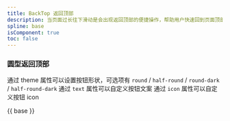 ```yaml
---
title: BackTop 返回顶部
description: 当页面过长往下滑动是会出现返回顶部的便捷操作，帮助用户快速回到页面顶部
spline: base
isComponent: true
toc: false
---
```


### 圆型返回顶部

通过 theme 属性可以设置按钮形状，可选项有 `round` / `half-round` / `round-dark` / `half-round-dark`
通过 `text` 属性可以自定义按钮文案
通过 `icon` 属性可以自定义按钮 icon

{{ base }}
